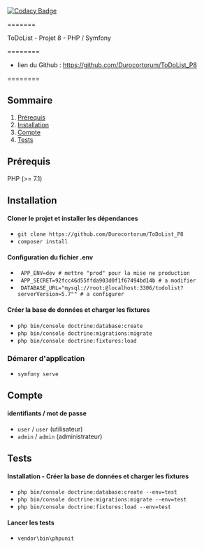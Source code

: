 
[![Codacy Badge](https://app.codacy.com/project/badge/Grade/f123315ddb804fb7bcef3e386f62a0b3)](https://www.codacy.com/gh/Durocortorum/ToDoList_P8/dashboard?utm_source=github.com&amp;utm_medium=referral&amp;utm_content=Durocortorum/ToDoList_P8&amp;utm_campaign=Badge_Grade)

=======

ToDoList - Projet 8 - PHP / Symfony

========

- lien du Github : https://github.com/Durocortorum/ToDoList_P8

========

## Sommaire

1. [Prérequis](#Prérequis)
2. [Installation](#Installation)
3. [Compte](#compte)
4. [Tests](#Tests)

## Prérequis

PHP (>= 7.1)

## Installation

#### Cloner le projet et installer les dépendances

- ```git clone https://github.com/Durocortorum/ToDoList_P8```
- ```composer install```


#### Configuration du fichier .env

- ``` APP_ENV=dev # mettre "prod" pour la mise ne production``` 
- ``` APP_SECRET=92fcc46d55ffda903d0f1f67494bd14b # a modifier```
- ``` DATABASE_URL="mysql://root:@localhost:3306/todolist?serverVersion=5.7"" # a configurer```

#### Créer la base de données et charger les fixtures

- ```php bin/console doctrine:database:create```
- ```php bin/console doctrine:migrations:migrate```
- ```php bin/console doctrine:fixtures:load```

### Démarer d'application

- ```symfony serve```

## Compte 

#### identifiants / mot de passe

- ```user``` / ```user``` (utilisateur)
- ```admin``` / ```admin``` (administrateur)

## Tests

#### Installation - Créer la base de données et charger les fixtures

- ```php bin/console doctrine:database:create --env=test```
- ```php bin/console doctrine:migrations:migrate --env=test```
- ```php bin/console doctrine:fixtures:load --env=test```

#### Lancer les tests

- ```vendor\bin\phpunit```

